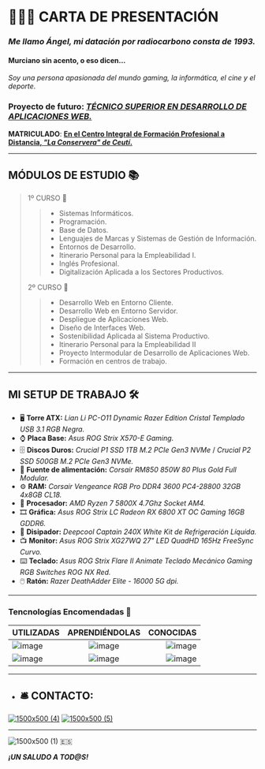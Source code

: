 # 🙋🏻‍♂️ CARTA DE PRESENTACIÓN

### ***Me llamo Ángel, mi datación por radiocarbono consta de 1993.***

#### **Murciano sin acento, o eso dicen...**

*Soy una persona apasionada del mundo gaming, la informática, el cine y el deporte.*

### **Proyecto de futuro**: ***[TÉCNICO SUPERIOR EN DESARROLLO DE APLICACIONES WEB.](https://todofp.es/que-estudiar/familias-profesionales/informatica-comunicaciones/des-aplicaciones-web.html)***

**MATRICULADO**: **[En el Centro Integral de Formación Profesional a Distancia, *"La Conservera" de Ceutí*.](https://sites.google.com/view/fplaconservera/la-conservera?authuser=0)**

___

## **MÓDULOS DE ESTUDIO** 📚

> 1º CURSO 📕
>
>> - Sistemas Informáticos.
>> - Programación.
>> - Base de Datos.
>> - Lenguajes de Marcas y Sistemas de Gestión de Información.
>> - Entornos de Desarrollo.
>> - Itinerario Personal para la Empleabilidad I.
>> - Inglés Profesional.
>> - Digitalización Aplicada a los Sectores Productivos.
>
> 2º CURSO 📙
>
>> - Desarrollo Web en Entorno Cliente.
>> - Desarrollo Web en Entorno Servidor.
>> - Despliegue de Aplicaciones Web.
>> - Diseño de Interfaces Web.
>> - Sostenibilidad Aplicada al Sistema Productivo.
>> - Itinerario Personal para la Empleabilidad II
>> - Proyecto Intermodular de Desarrollo de Aplicaciones Web.
>> - Formación en centros de trabajo.

___

## **MI SETUP DE TRABAJO** 🛠️

- 🖥️ **Torre ATX:** *Lian Li PC-O11 Dynamic Razer Edition Cristal Templado USB 3.1 RGB Negra.*
- ⌚ **Placa Base:** *Asus ROG Strix X570-E Gaming.*
- 🗄️ **Discos Duros:** *Crucial P1 SSD 1TB M.2 PCIe Gen3 NVMe* / *Crucial P2 SSD 500GB M.2 PCIe Gen3 NVMe.*
- 🔌 **Fuente de alimentación:** *Corsair RM850 850W 80 Plus Gold Full Modular.*
- ⚙️ **RAM:** *Corsair Vengeance RGB Pro DDR4 3600 PC4-28800 32GB 4x8GB CL18.*
- 🔋 **Procesador:** *AMD Ryzen 7 5800X 4.7Ghz Socket AM4.*
- 🎞️ **Gráfica:** *Asus ROG Strix LC Radeon RX 6800 XT OC Gaming 16GB GDDR6.*
- 🧯 **Disipador:** *Deepcool Captain 240X White Kit de Refrigeración Líquida.*
- 📺 **Monitor:** *Asus ROG Strix XG27WQ 27" LED QuadHD 165Hz FreeSync Curvo.*
- ⌨️ **Teclado:** *Asus ROG Strix Flare II Animate Teclado Mecánico Gaming RGB Switches ROG NX Red.*
- 🖱️ **Ratón:** *Razer DeathAdder Elite - 16000 5G dpi.*

___

### **Tencnologías Encomendadas** 🤖

| UTILIZADAS   | APRENDIÉNDOLAS | CONOCIDAS |
| :----------- | :------------: | --------: |
| ![image](https://github.com/user-attachments/assets/fb76b523-e186-400f-b08d-a7b316a08d1f) | ![image](https://github.com/user-attachments/assets/5c7510c7-38b5-47b3-b6f9-87c5fd3d3331) | ![image](https://github.com/user-attachments/assets/211ba6a2-6b67-47fc-8a24-5a71ee423dac)|
| ![image](https://github.com/user-attachments/assets/22ae650e-8b26-49c6-8606-431c487a8176) | ![image](https://github.com/user-attachments/assets/1531df68-6c4b-4597-b174-e6679d74d58c) | ![image](https://github.com/user-attachments/assets/12eff86e-84f2-4efb-a62a-d474eee322ff) |


___

- ## 🛎️ CONTACTO:
[![1500x500 (4)](https://github.com/user-attachments/assets/42c98c6d-3e1f-48c3-809b-cfee8cce14e8)](https://www.instagram.com/theanzhelus/)
[![1500x500 (5)](https://github.com/user-attachments/assets/8a58aec4-1a4d-41fe-93d2-a34e870ef52f)](https://x.com/TheAnzheluS)

___

![1500x500 (1)](https://github.com/user-attachments/assets/35e6b7b6-12f6-4a91-8796-23e42b868b55) 🇪🇸

***¡UN SALUDO A TOD@S!***
